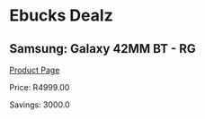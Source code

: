 
# Ebucks Dealz
## Samsung: Galaxy 42MM BT - RG
[Product Page](https://www.ebucks.com/web/shop/productSelected.do?prodId=341618687&catId=842825135)

Price: R4999.00

Savings: 3000.0


	